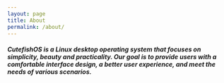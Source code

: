 ```yaml
---
layout: page
title: About
permalink: /about/
---
```


<h5 data-v-4343c859="">CutefishOS is a Linux desktop operating system that focuses on simplicity, beauty and practicality. Our goal is to provide users with a comfortable interface design, a better user experience, and meet the needs of various scenarios.</h5>
